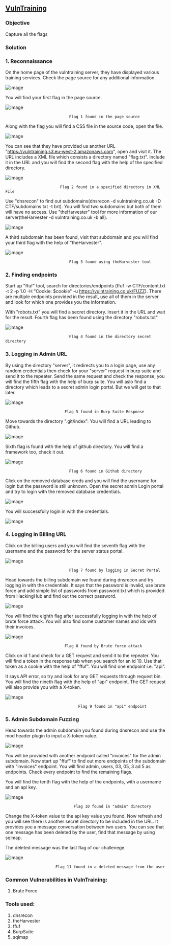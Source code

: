 ## **[VulnTraining](https://app.hackinghub.io/vuln-training)**

### **Objective**

Capture all the flags

### **Solution**

### **1. Reconnaissance**

On the home page of the vulntraining server, they have displayed various training services. Check the page source for any additional information.

![image](https://github.com/ocoretech/CTF-workbook/assets/67775716/5b6405d8-bb74-4c7b-af16-9e3569ee5892)


You will find your first flag in the page source.


![image](https://github.com/ocoretech/CTF-workbook/assets/67775716/b1ede416-b423-494d-bd24-94c7c61b0cda)


                                Flag 1 found in the page source


Along with the flag you will find a CSS file in the source code, open the file.

![image](https://github.com/ocoretech/CTF-workbook/assets/67775716/8270c188-14eb-4a4b-b096-de461d83d427)


You can see that they have provided us another URL "https://vulntraining.s3.eu-west-2.amazonaws.com", open and visit it. The URL includes a XML file which consists a directory named "flag.txt". Include it in the URL and you will find the second flag with the help of the specified directory.

![image](https://github.com/ocoretech/CTF-workbook/assets/67775716/2b62f1c4-e2ca-4125-b70e-d8bb6c7928d7)

                            
                            Flag 2 found in a specified directory in XML File


Use "dnsrecon" to find out subdomains(dnsrecon -d vulntraining.co.uk -D CTF/subdomains.txt -t brt). You will find two subdomains but both of them will have no access. Use "theHarvester" tool for more information of our server(theHarvester -d vulntraining.co.uk -b all).

![image](https://github.com/ocoretech/CTF-workbook/assets/67775716/b5e4d033-3c10-4487-bb73-5c5da2502722)


A third subdomain has been found, visit that subdomain and you will find your third flag with the help of "theHarvester".


![image](https://github.com/ocoretech/CTF-workbook/assets/67775716/565db703-e8ef-43b1-aa7b-8f3f92f27fa0)


                                Flag 3 found using theHarvester tool


### **2. Finding endpoints**


Start up "ffuf" tool, search for directories/endpoints (ffuf -w CTF/content.txt -t 2 -p 1.0 -H "Cookie: $cookie" -u https://vulntraining.co.uk/FUZZ).
There are multiple endpoints provided in the result, use all of them in the server and look for which one provides you the information.

With "robots.txt" you will find a secret directory. Insert it in the URL and wait for the result. Fourth flag has been found using the directory "robots.txt"


![image](https://github.com/ocoretech/CTF-workbook/assets/67775716/f1c90a1b-8c88-45ec-9d68-cc007dfb2135)


                                Flag 4 found in the directory secret directory


### **3. Logging in Admin URL**

By using the directory "server", it redirects you to a login page, use any random credentials then check for your "server" request in burp suite and send it to the repeater. Send the same request and check the response, you will find the fifth flag with the help of burp suite. You will aslo find a directory which leads to a secret admin login portal. But we will get to that later.


![image](https://github.com/ocoretech/CTF-workbook/assets/67775716/374bf974-215a-4015-8ccb-fd63fb058feb)

                              Flag 5 found in Burp Suite Response

Move towards the directory ".git/index". You will find a URL leading to Github. 

![image](https://github.com/ocoretech/CTF-workbook/assets/67775716/6e7f4a0c-4715-4910-9566-b1e51d99481c)


Sixth flag is found with the help of github directory. You will find a framework too, check it out.


![image](https://github.com/ocoretech/CTF-workbook/assets/67775716/2a692c45-de46-4adb-9562-29e686af5691)


                                Flag 6 found in Github directory


Click on the removed database creds and you will find the username for login but the password is still unknown. 
Open the secret admin Login portal and try to login with the removed database credentials.

![image](https://github.com/ocoretech/CTF-workbook/assets/67775716/8bd3946d-26df-4d51-8bf1-f55896c25ddd)


You will successfully login in with the credentials. 


![image](https://github.com/ocoretech/CTF-workbook/assets/67775716/a781a8b9-be1d-4827-bf7c-1d9b831442fd)



### **4. Logging in Billing URL**

Click on the billing users and you will find the seventh flag with the username and the password for the server status portal.

![image](https://github.com/ocoretech/CTF-workbook/assets/67775716/bc087a2b-ab11-492f-89c5-3790ec0f365d)

                                Flag 7 found by logging in Secret Portal 

Head towards the billing subdomain we found during dnsrecon and try logging in with the credentials. It says that the password is invalid, use brute force and add simple list of passwords from password.txt which is provided from HackingHub and find out the correct password.

![image](https://github.com/ocoretech/CTF-workbook/assets/67775716/9fa72206-8223-4c3d-83c4-0f1109c172d5)


You will find the eighth flag after successfully logging in with the help of brute force attack. You will also find some customer names and ids with their invoices. 

![image](https://github.com/ocoretech/CTF-workbook/assets/67775716/4fac2bba-d676-4d79-9942-43427911df3c)

                              Flag 8 found by Brute force attack


Click on id 1 and check for a GET request and send it to the repeater. You will find a token in the response tab when you search for an id 10. 
Use that token as a cookie with the help of "ffuf". You will find one endpoint i.e. "api".

It says API error, so try and look for any GET requests through request bin. You will find the nineth flag with the help of "api" endpoint. The GET request will also provide you with a X-token. 

![image](https://github.com/ocoretech/CTF-workbook/assets/67775716/86f47f79-1a8b-44b3-9446-e34530bed18f)

                                    Flag 9 found in "api" endpoint


### **5. Admin Subdomain Fuzzing**

Head towards the admin subdomain you found during dnsrecon and use the mod header plugin to input a X-token value.

![image](https://github.com/ocoretech/CTF-workbook/assets/67775716/4063333e-71ee-42d1-a081-7e0575d421a2)


You will be provided with another endpoint called "invoices" for the admin subdomain. Now start up "ffuf" to find out more endpoints of the subdomain with "invoices" endpoint. You will find admin, users, 03, 05, 3 ad 5 as endpoints. Check every endpoint to find the remaining flags.

You will find the tenth flag with the help of the endpoints, with a username and an api key.

![image](https://github.com/ocoretech/CTF-workbook/assets/67775716/04d6ba39-9cbf-45f6-b068-7fcb3b08f1ea)

                                  Flag 10 found in "admin" directory


Change the X-token value to the api key value you found. Now refresh and you will see there is another secret directory to be included in the URL. 
It provides you a message conversation between two users. You can see that one message has been deleted by the user, find that message by using sqlmap.

The deleted message was the last flag of our challenege.

![image](https://github.com/ocoretech/CTF-workbook/assets/67775716/c8fd3119-3cea-4ec7-a8a1-60916fafe82c)

                          Flag 11 found in a deleted message from the user



### **Common Vulnerabilities in VulnTraining:**
1. Brute Force



### **Tools used:**
1. dnsrecon
2. theHarvester
3. ffuf
4. BurpSuite
5. sqlmap


